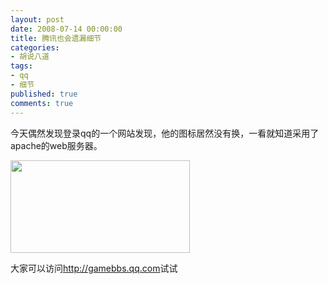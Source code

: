 ```yaml
---
layout: post
date: 2008-07-14 00:00:00
title: 腾讯也会遗漏细节
categories:
- 胡说八道
tags:
- qq
- 细节
published: true
comments: true
---
```

<p>今天偶然发现登录qq的一个网站发现，他的图标居然没有换，一看就知道采用了apache的web服务器。</p>

<p><img class="alignnone size-medium wp-image-173" title="b3sf_z3n0plxxsbb71" src="{{site.url}}/media/2008/07/b3sf_z3n0plxxsbb71.jpg" alt="" width="287" height="148" /></p>

<p>大家可以访问<a href="http://gamebbs.qq.com" target="_blank">http://gamebbs.qq.com</a>试试</p>
